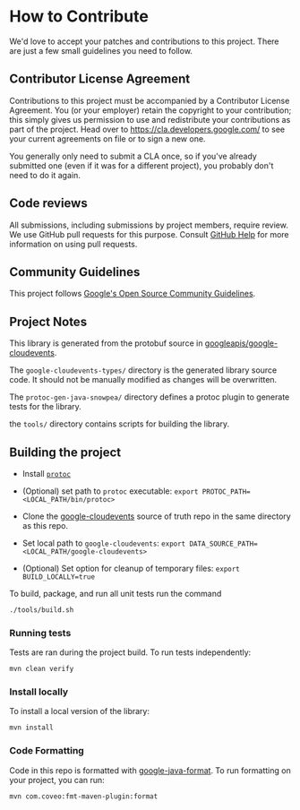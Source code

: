 # How to Contribute

We'd love to accept your patches and contributions to this project. There are
just a few small guidelines you need to follow.

## Contributor License Agreement

Contributions to this project must be accompanied by a Contributor License
Agreement. You (or your employer) retain the copyright to your contribution;
this simply gives us permission to use and redistribute your contributions as
part of the project. Head over to <https://cla.developers.google.com/> to see
your current agreements on file or to sign a new one.

You generally only need to submit a CLA once, so if you've already submitted one
(even if it was for a different project), you probably don't need to do it
again.

## Code reviews

All submissions, including submissions by project members, require review. We
use GitHub pull requests for this purpose. Consult
[GitHub Help](https://help.github.com/articles/about-pull-requests/) for more
information on using pull requests.

## Community Guidelines

This project follows
[Google's Open Source Community Guidelines](https://opensource.google.com/conduct/).

## Project Notes

This library is generated from the protobuf source in [googleapis/google-cloudevents](https://github.com/googleapis/google-cloudevents).

The `google-cloudevents-types/` directory is the generated library source code. It should not be manually modified as changes will be overwritten.

The `protoc-gen-java-snowpea/` directory defines a protoc plugin to generate tests for the library.

the `tools/` directory contains scripts for building the library.

## Building the project

* Install [`protoc`](https://grpc.io/docs/protoc-installation/)

* (Optional) set path to `protoc` executable: `export PROTOC_PATH=<LOCAL_PATH/bin/protoc>`

* Clone the [google-cloudevents](https://github.com/googleapis/google-cloudevents) source of truth repo in the same directory as this repo.

* Set local path to `google-cloudevents`: `export DATA_SOURCE_PATH=<LOCAL_PATH/google-cloudevents>`

* (Optional) Set option for cleanup of temporary files: `export BUILD_LOCALLY=true`

To build, package, and run all unit tests run the command

```sh
./tools/build.sh
```

### Running tests

Tests are ran during the project build. To run tests independently:

```sh
mvn clean verify
```

### Install locally

To install a local version of the library:

```sh
mvn install
```

### Code Formatting

Code in this repo is formatted with
[google-java-format](https://github.com/google/google-java-format).
To run formatting on your project, you can run:
```
mvn com.coveo:fmt-maven-plugin:format
```